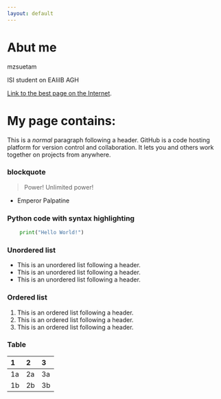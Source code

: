 ```yaml
---
layout: default
---
```


# Abut me

mzsuetam

ISI student on EAIiIB AGH

[Link to the best page on the Internet](mzsuetam.github.io).

# My page contains:

This is a *normal* paragraph following a header. GitHub is a code hosting platform for version control and collaboration. It lets you and others work together on projects from anywhere.

### blockquote

>  Power!
>  Unlimited power!
- Emperor Palpatine

### Python code with syntax highlighting

```python
	print("Hello World!")
```

### Unordered list

*   This is an unordered list following a header.
*   This is an unordered list following a header.
*   This is an unordered list following a header.

### Ordered list

1.  This is an ordered list following a header.
2.  This is an ordered list following a header.
3.  This is an ordered list following a header.

### Table

| 1  | 2  | 3  |
|:---|:---|:---|
| 1a | 2a | 3a |
| 1b | 2b | 3b |

